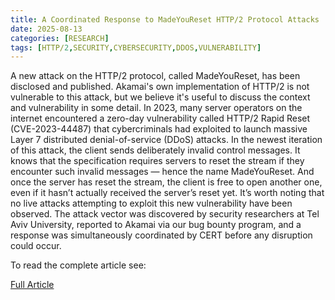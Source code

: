 ```yaml
---
title: A Coordinated Response to MadeYouReset HTTP/2 Protocol Attacks
date: 2025-08-13
categories: [RESEARCH]
tags: [HTTP/2,SECURITY,CYBERSECURITY,DDOS,VULNERABILITY]
---
```


A new attack on the HTTP/2 protocol, called MadeYouReset, has been disclosed and published. Akamai's own implementation of HTTP/2 is not vulnerable to this attack, but we believe it's useful to discuss the context and vulnerability in some detail. In 2023, many server operators on the internet encountered a zero-day vulnerability called HTTP/2 Rapid Reset (CVE-2023-44487) that cybercriminals had exploited to launch massive Layer 7 distributed denial-of-service (DDoS) attacks. In the newest iteration of this attack, the client sends deliberately invalid control messages. It knows that the specification requires servers to reset the stream if they encounter such invalid messages — hence the name MadeYouReset. And once the server has reset the stream, the client is free to open another one, even if it hasn’t actually received the server’s reset yet. It’s worth noting that no live attacks attempting to exploit this new vulnerability have been observed. The attack vector was discovered by security researchers at Tel Aviv University, reported to Akamai via our bug bounty program, and a response was simultaneously coordinated by CERT before any disruption could occur. 

To read the complete article see:

[Full Article](https://www.akamai.com/blog/security/response-madeyoureset-http2-protocol-attacks) 
